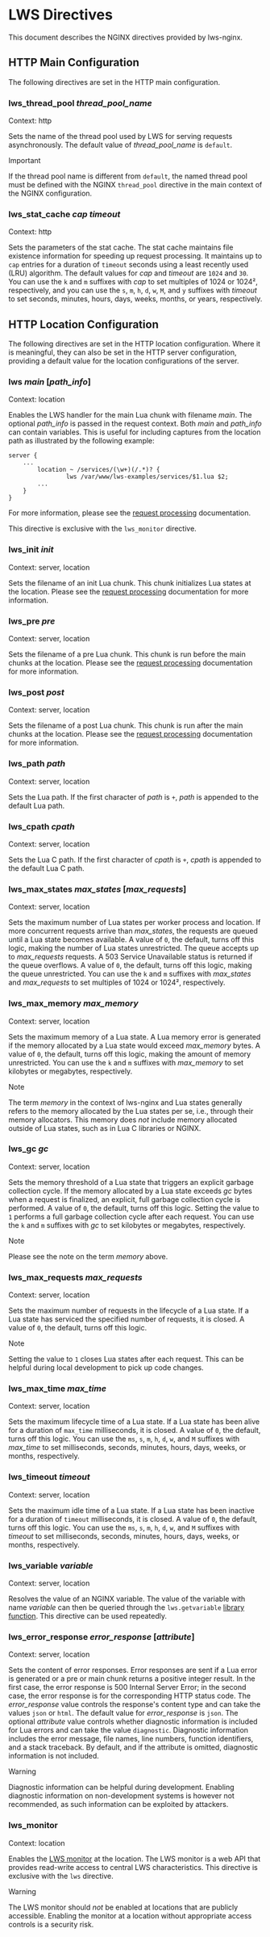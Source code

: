 # LWS Directives

This document describes the NGINX directives provided by lws-nginx.


## HTTP Main Configuration

The following directives are set in the HTTP main configuration.


### lws_thread_pool *thread_pool_name*

Context: http

Sets the name of the thread pool used by LWS for serving requests asynchronously. The default
value of *thread_pool_name* is `default`.

> [!IMPORTANT]
> If the thread pool name is different from `default`, the named thread pool must be defined with
> the NGINX `thread_pool` directive in the main context of the NGINX configuration.


### lws_stat_cache *cap* *timeout*

Context: http

Sets the parameters of the stat cache. The stat cache maintains file existence information for
speeding up request processing. It maintains up to `cap` entries for a duration of `timeout`
seconds using a least recently used (LRU) algorithm. The default values for *cap* and *timeout*
are `1024` and `30`. You can use the `k` and `m` suffixes with *cap* to set multiples of 1024 or
1024², respectively, and you can use the `s`, `m`, `h`, `d`, `w`, `M`, and `y` suffixes
with *timeout* to set seconds, minutes, hours, days, weeks, months, or years, respectively.


## HTTP Location Configuration

The following directives are set in the HTTP location configuration. Where it is meaningful, they
can also be set in the HTTP server configuration, providing a default value for the location
configurations of the server.


### lws *main* [*path_info*]

Context: location

Enables the LWS handler for the main Lua chunk with filename *main*. The optional *path_info*
is passed in the request context. Both *main* and *path_info* can contain variables. This is
useful for including captures from the location path as illustrated by the following example:

```nginx
server {
	...
        location ~ /services/(\w+)(/.*)? {
                lws /var/www/lws-examples/services/$1.lua $2;
		...
	}
}
```

For more information, please see the [request processing](RequestProcessing.md) documentation.

This directive is exclusive with the `lws_monitor` directive.


### lws_init *init*

Context: server, location

Sets the filename of an init Lua chunk. This chunk initializes Lua states at the location. Please
see the [request processing](RequestProcessing.md) documentation for more information.


### lws_pre *pre*

Context: server, location

Sets the filename of a pre Lua chunk. This chunk is run before the main chunks at the location.
Please see the [request processing](RequestProcessing.md) documentation for more information.


### lws_post *post*

Context: server, location

Sets the filename of a post Lua chunk. This chunk is run after the main chunks at the location.
Please see the [request processing](RequestProcessing.md) documentation for more information.


### lws_path *path*

Context: server, location


Sets the Lua path. If the first character of *path* is `+`, *path* is appended to the default Lua
path.


### lws_cpath *cpath*

Context: server, location

Sets the Lua C path. If the first character of *cpath* is `+`, *cpath* is appended to the default
Lua C path.


### lws_max_states *max_states* [*max_requests*]

Context: server, location

Sets the maximum number of Lua states per worker process and location. If more concurrent requests
arrive than *max_states*, the requests are queued until a Lua state becomes available. A value of
`0`, the default, turns off this logic, making the number of Lua states unrestricted. The queue
accepts up to *max_requests* requests. A 503 Service Unavailable status is returned if the queue
overflows. A value of `0`, the default, turns off this logic, making the queue unrestricted. You
can use the `k` and `m` suffixes with *max_states* and *max_requests* to set multiples of 1024 or
1024², respectively.


### lws_max_memory *max_memory*

Context: server, location

Sets the maximum memory of a Lua state. A Lua memory error is generated if the memory allocated by
a Lua state would exceed *max_memory* bytes. A value of `0`, the default, turns off this logic,
making the amount of memory unrestricted. You can use the `k` and `m` suffixes with *max_memory*
to set kilobytes or megabytes, respectively.

> [!NOTE]
> The term *memory* in the context of lws-nginx and Lua states generally refers to the memory
> allocated by the Lua states per se, i.e., through their memory allocators. This memory does
> *not* include memory allocated outside of Lua states, such as in Lua C libraries or NGINX.


### lws_gc *gc*

Context: server, location

Sets the memory threshold of a Lua state that triggers an explicit garbage collection cycle. If
the memory allocated by a Lua state exceeds *gc* bytes when a request is finalized, an explicit,
full garbage collection cycle is performed. A value of `0`, the default, turns off this logic.
Setting the value to `1` performs a full garbage collection cycle after each request. You can use
the `k` and `m` suffixes with *gc* to set kilobytes or megabytes, respectively.

> [!NOTE]
> Please see the note on the term *memory* above.


### lws_max_requests *max_requests*

Context: server, location

Sets the maximum number of requests in the lifecycle of a Lua state. If a Lua state has serviced
the specified number of requests, it is closed. A value of `0`, the default, turns off this logic.

> [!NOTE]
> Setting the value to `1` closes Lua states after each request. This can be helpful during local
> development to pick up code changes.


### lws_max_time *max_time*

Context: server, location

Sets the maximum lifecycle time of a Lua state. If a Lua state has been alive for a duration of
`max_time` milliseconds, it is closed. A value of `0`, the default, turns off this logic. You can
use the `ms`, `s`, `m`, `h`, `d`, `w`, and `M` suffixes with *max_time* to set milliseconds,
seconds, minutes, hours, days, weeks, or months, respectively.


### lws_timeout *timeout*

Context: server, location

Sets the maximum idle time of a Lua state. If a Lua state has been inactive for a duration of
`timeout` milliseconds, it is closed. A value of `0`, the default, turns off this logic. You can
use the `ms`, `s`, `m`, `h`, `d`, `w`, and `M` suffixes with *timeout* to set milliseconds,
seconds, minutes, hours, days, weeks, or months, respectively.


### lws_variable *variable*

Context: server, location

Resolves the value of an NGINX variable. The value of the variable with name *variable* can then
be queried through the `lws.getvariable` [library function](Library.md). This directive can be
used repeatedly.


### lws_error_response *error_response* [*attribute*]

Context: server, location

Sets the content of error responses. Error responses are sent if a Lua error is generated
or a pre or main chunk returns a positive integer result. In the first case, the error response
is 500 Internal Server Error; in the second case, the error response is for the corresponding
HTTP status code. The *error_response* value controls the response's content type and can take
the values `json` or `html`. The default value for *error_response* is `json`. The optional
*attribute* value controls whether diagnostic information is included for Lua errors and can take
the value `diagnostic`. Diagnostic information includes the error message, file names, line
numbers, function identifiers, and a stack traceback. By default, and if the attribute is omitted,
diagnostic information is not included.

> [!WARNING]
> Diagnostic information can be helpful during development. Enabling diagnostic information on
> non-development systems is however not recommended, as such information can be exploited by
> attackers.


### lws_monitor

Context: location

Enables the [LWS monitor](Monitor.md) at the location. The LWS monitor is a web API that provides
read-write access to central LWS characteristics. This directive is exclusive with the `lws`
directive.

> [!WARNING]
> The LWS monitor should *not* be enabled at locations that are publicly accessible. Enabling
> the monitor at a location without appropriate access controls is a security risk.

